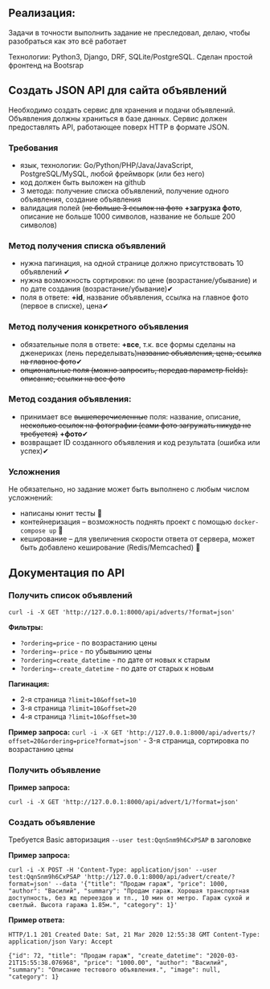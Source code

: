 ## Pеализация:
Задачи в точности выполнить задание не преследовал, делаю, чтобы разобраться как это всё работает

Технологии: Python3, Django, DRF, SQLite/PostgreSQL. Сделан простой фронтенд на Bootsrap

## Создать JSON API для сайта объявлений
Необходимо создать сервис для хранения и подачи объявлений. Объявления должны храниться в базе данных. Сервис должен предоставлять API, работающее поверх HTTP в формате JSON.

### Требования
- язык, технологии: Go/Python/PHP/Java/JavaScript, PostgreSQL/MySQL, любой фреймворк (или без него)
- код должен быть выложен на github
- 3 метода: получение списка объявлений, получение одного объявления, создание объявления
- валидация полей (~~не больше 3 ссылок на фото~~ **+загрузка фото**, описание не больше 1000 символов, название не больше 200 символов)

### Метод получения списка объявлений
- нужна пагинация, на одной странице должно присутствовать 10 объявлений ✔
- нужна возможность сортировки: по цене (возрастание/убывание) и по дате создания (возрастание/убывание)✔
- поля в ответе: **+id**, название объявления, ссылка на главное фото (первое в списке), цена✔

### Метод получения конкретного объявления
- обязательные поля в ответе: **+все**, т.к. все формы сделаны на дженериках (лень переделывать)~~название объявления, цена, ссылка на главное фото~~✔
- ~~опциональные поля (можно запросить, передав параметр fields): описание, ссылки на все фото~~

### Метод создания объявления:
- принимает все ~~вышеперечисленные~~ поля: название, описание, ~~несколько ссылок на фотографии (сами фото загружать никуда не требуется)~~ **+фото**✔
- возвращает ID созданного объявления и код результата (ошибка или успех)✔

### Усложнения
Не обязательно, но задание может быть выполнено с любым числом усложнений:
- написаны юнит тесты 🚧
- контейнеризация – возможность поднять проект с помощью `docker-compose up` 🚧
- кеширование – для увеличения скорости ответа от сервера, может быть добавлено кеширование (Redis/Memcached) 🚧

## Документация по API
### Получить список объявлений
`curl -i -X GET 'http://127.0.0.1:8000/api/adverts/?format=json'`

**Фильтры:**
- `?ordering=price` - по возрастанию цены
- `?ordering=-price` - по убывынию цены
- `?ordering=create_datetime` - по дате от новых к старым
- `?ordering=-create_datetime` - по дате от старых к новым

**Пагинация:**
- 2-я страница `?limit=10&offset=10`
- 3-я страница `?limit=10&offset=20`
- 4-я страница `?limit=10&offset=30`

**Пример запроса:**
`curl -i -X GET 'http://127.0.0.1:8000/api/adverts/?offset=20&ordering=price?format=json'` - 3-я страница, сортировка по возрастанию цены

### Получить объявление
**Пример запроса:**

`curl -i -X GET 'http://127.0.0.1:8000/api/advert/1/?format=json'`

### Создать объявление

Требуется Basic авторизация `--user test:QqnSnm9h6CxPSAP` в заголовке

**Пример запроса:**

`curl -i -X POST -H 'Content-Type: application/json' --user test:QqnSnm9h6CxPSAP 'http://127.0.0.1:8000/api/advert/create/?format=json' --data '{"title": "Продам гараж", "price": 1000, "author": "Василий", "summary": "Продам гараж. Хорошая транспортная доступность, без жд переездов и тп., 10 мин от метро.
Гараж сухой и светлый. Высота гаража 1.85м.", "category": 1}'`

**Пример ответа:**

`HTTP/1.1 201 Created
Date: Sat, 21 Mar 2020 12:55:38 GMT
Content-Type: application/json
Vary: Accept`

`{"id": 72, "title": "Продам гараж", "create_datetime": "2020-03-21T15:55:38.076968", "price": "1000.00", "author": "Василий", "summary": "Описание тестового объявления.", "image": null, "category": 1}`

